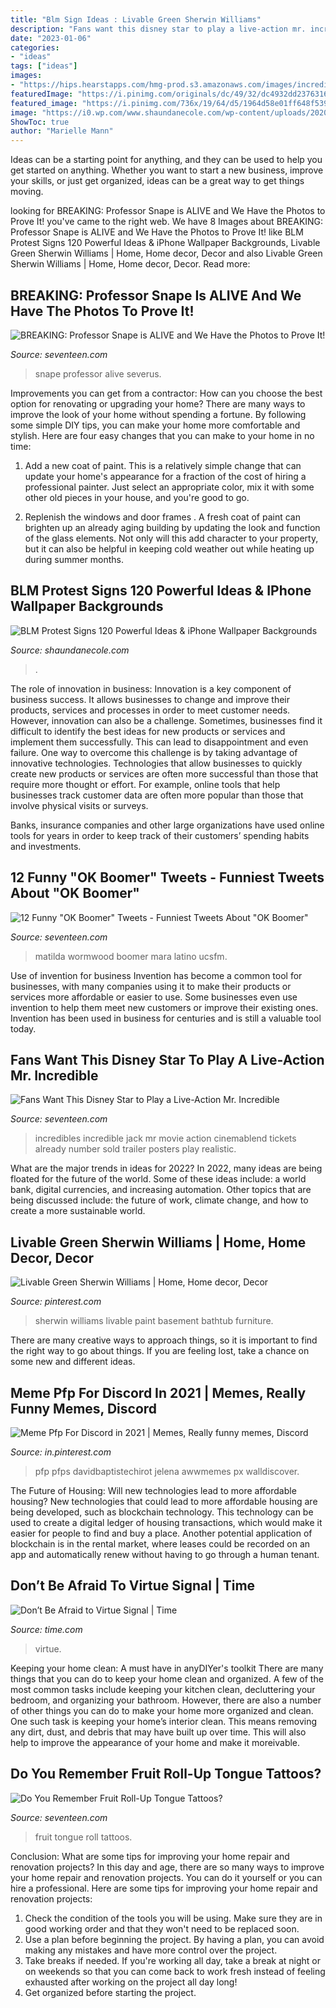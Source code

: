 ```yaml
---
title: "Blm Sign Ideas : Livable Green Sherwin Williams"
description: "Fans want this disney star to play a live-action mr. incredible"
date: "2023-01-06"
categories:
- "ideas"
tags: ["ideas"]
images:
- "https://hips.hearstapps.com/hmg-prod.s3.amazonaws.com/images/incredibles25a1051efa198a-1511189477.jpg?crop=0.839xw:1.00xh;0.0818xw,0&amp;resize=1200:*"
featuredImage: "https://i.pinimg.com/originals/dc/49/32/dc4932dd23763169df7f06350a0321d4.jpg"
featured_image: "https://i.pinimg.com/736x/19/64/d5/1964d58e01ff648f53914b34a5b7733b.jpg"
image: "https://i0.wp.com/www.shaundanecole.com/wp-content/uploads/2020/06/Black-Lives-Matter-Protest-iPhone-Wallpaper-15.jpg?w=1080&amp;ssl=1"
ShowToc: true
author: "Marielle Mann"
---
```



Ideas can be a starting point for anything, and they can be used to help you get started on anything. Whether you want to start a new business, improve your skills, or just get organized, ideas can be a great way to get things moving.

	

		
looking for BREAKING: Professor Snape is ALIVE and We Have the Photos to Prove It! you've came to the right web. We have 8 Images about BREAKING: Professor Snape is ALIVE and We Have the Photos to Prove It! like BLM Protest Signs 120 Powerful Ideas &amp; iPhone Wallpaper Backgrounds, Livable Green Sherwin Williams | Home, Home decor, Decor and also Livable Green Sherwin Williams | Home, Home decor, Decor. Read more:
		
    
## BREAKING: Professor Snape Is ALIVE And We Have The Photos To Prove It!

<img loading=lazy src="https://hips.hearstapps.com/sev.h-cdn.co/assets/15/24/1600x800/landscape-1433945519-severus-snape-rip-severus-snape-13701628-2560-1707.jpg?resize=1200:*" onerror="this.onerror=null;this.src='https://tse4.mm.bing.net/th?id=OIP.9dVQDHND9hTfxibwz_sl6wHaDt&amp;pid=15.1';" alt="BREAKING: Professor Snape is ALIVE and We Have the Photos to Prove It!">

_Source: seventeen.com_

>snape professor alive severus. 

	

Improvements you can get from a contractor: How can you choose the best option for renovating or upgrading your home?
There are many ways to improve the look of your home without spending a fortune. By following some simple DIY tips, you can make your home more comfortable and stylish. Here are four easy changes that you can make to your home in no time:
1. Add a new coat of paint. This is a relatively simple change that can update your home's appearance for a fraction of the cost of hiring a professional painter. Just select an appropriate color, mix it with some other old pieces in your house, and you're good to go.

2. Replenish the windows and door frames . A fresh coat of paint can brighten up an already aging building by updating the look and function of the glass elements. Not only will this add character to your property, but it can also be helpful in keeping cold weather out while heating up during summer months.


    
## BLM Protest Signs 120 Powerful Ideas &amp; IPhone Wallpaper Backgrounds

<img loading=lazy src="https://i0.wp.com/www.shaundanecole.com/wp-content/uploads/2020/06/Black-Lives-Matter-Protest-iPhone-Wallpaper-15.jpg?w=1080&amp;ssl=1" onerror="this.onerror=null;this.src='https://tse2.mm.bing.net/th?id=OIP.HQlfef-iN0V_Rlue66hBJAHaNK&amp;pid=15.1';" alt="BLM Protest Signs 120 Powerful Ideas &amp; iPhone Wallpaper Backgrounds">

_Source: shaundanecole.com_

>. 

	

The role of innovation in business:
Innovation is a key component of business success. It allows businesses to change and improve their products, services and processes in order to meet customer needs. However, innovation can also be a challenge. Sometimes, businesses find it difficult to identify the best ideas for new products or services and implement them successfully. This can lead to disappointment and even failure.
One way to overcome this challenge is by taking advantage of innovative technologies. Technologies that allow businesses to quickly create new products or services are often more successful than those that require more thought or effort. For example, online tools that help businesses track customer data are often more popular than those that involve physical visits or surveys.

Banks, insurance companies and other large organizations have used online tools for years in order to keep track of their customers’ spending habits and investments.

    
## 12 Funny &quot;OK Boomer&quot; Tweets - Funniest Tweets About &quot;OK Boomer&quot;

<img loading=lazy src="https://hips.hearstapps.com/hmg-prod.s3.amazonaws.com/images/sub-buzz-16915-1507043214-11-1573750101.png?crop=0.84125xw:1xh;center,top&amp;resize=1200:*" onerror="this.onerror=null;this.src='https://tse4.mm.bing.net/th?id=OIP.iKUS1RgrO_lAfK7lEvLZNAHaDt&amp;pid=15.1';" alt="12 Funny &quot;OK Boomer&quot; Tweets - Funniest Tweets About &quot;OK Boomer&quot;">

_Source: seventeen.com_

>matilda wormwood boomer mara latino ucsfm. 

	

Use of invention for business
Invention has become a common tool for businesses, with many companies using it to make their products or services more affordable or easier to use. Some businesses even use invention to help them meet new customers or improve their existing ones. Invention has been used in business for centuries and is still a valuable tool today.

    
## Fans Want This Disney Star To Play A Live-Action Mr. Incredible

<img loading=lazy src="https://hips.hearstapps.com/hmg-prod.s3.amazonaws.com/images/incredibles25a1051efa198a-1511189477.jpg?crop=0.839xw:1.00xh;0.0818xw,0&amp;resize=1200:*" onerror="this.onerror=null;this.src='https://tse1.mm.bing.net/th?id=OIP.l80AXm9rrX4fsNGse_nQfQHaDs&amp;pid=15.1';" alt="Fans Want This Disney Star to Play a Live-Action Mr. Incredible">

_Source: seventeen.com_

>incredibles incredible jack mr movie action cinemablend tickets already number sold trailer posters play realistic. 

	

What are the major trends in ideas for 2022?
In 2022, many ideas are being floated for the future of the world. Some of these ideas include: a world bank, digital currencies, and increasing automation. Other topics that are being discussed include: the future of work, climate change, and how to create a more sustainable world.

    
## Livable Green Sherwin Williams | Home, Home Decor, Decor

<img loading=lazy src="https://i.pinimg.com/originals/dc/49/32/dc4932dd23763169df7f06350a0321d4.jpg" onerror="this.onerror=null;this.src='https://tse3.mm.bing.net/th?id=OIP.Dq1J_zhU-UpZrdEk9kNetgHaFj&amp;pid=15.1';" alt="Livable Green Sherwin Williams | Home, Home decor, Decor">

_Source: pinterest.com_

>sherwin williams livable paint basement bathtub furniture. 

	

There are many creative ways to approach things, so it is important to find the right way to go about things. If you are feeling lost, take a chance on some new and different ideas.

    
## Meme Pfp For Discord In 2021 | Memes, Really Funny Memes, Discord

<img loading=lazy src="https://i.pinimg.com/736x/19/64/d5/1964d58e01ff648f53914b34a5b7733b.jpg" onerror="this.onerror=null;this.src='https://tse2.mm.bing.net/th?id=OIP.mdqetVi6TkmGg_6eYC6AIwHaIW&amp;pid=15.1';" alt="Meme Pfp For Discord in 2021 | Memes, Really funny memes, Discord">

_Source: in.pinterest.com_

>pfp pfps davidbaptistechirot jelena awwmemes px walldiscover. 

	

The Future of Housing: Will new technologies lead to more affordable housing?
New technologies that could lead to more affordable housing are being developed, such as blockchain technology. This technology can be used to create a digital ledger of housing transactions, which would make it easier for people to find and buy a place. Another potential application of blockchain is in the rental market, where leases could be recorded on an app and automatically renew without having to go through a human tenant.

    
## Don’t Be Afraid To Virtue Signal | Time

<img loading=lazy src="https://api.time.com/wp-content/uploads/2020/06/virtue-signaling-change.jpg?quality=85&amp;w=1200&amp;h=628&amp;crop=1" onerror="this.onerror=null;this.src='https://tse4.mm.bing.net/th?id=OIP.MFOo-t2EEUtKKy1dVeA91wHaD4&amp;pid=15.1';" alt="Don’t Be Afraid to Virtue Signal | Time">

_Source: time.com_

>virtue. 

	

Keeping your home clean: A must have in anyDIYer's toolkit
There are many things that you can do to keep your home clean and organized. A few of the most common tasks include keeping your kitchen clean, decluttering your bedroom, and organizing your bathroom. However, there are also a number of other things you can do to make your home more organized and clean. One such task is keeping your home’s interior clean. This means removing any dirt, dust, and debris that may have built up over time. This will also help to improve the appearance of your home and make it moreivable.

    
## Do You Remember Fruit Roll-Up Tongue Tattoos?

<img loading=lazy src="https://hips.hearstapps.com/hmg-prod.s3.amazonaws.com/images/screen-shot-2017-09-28-at-1-21-54-pm-1506619348.png?crop=0.998xw:1.00xh;0.00161xw,0&amp;resize=1200:*" onerror="this.onerror=null;this.src='https://tse3.mm.bing.net/th?id=OIP.kUyccbMx6-ywqe6i0kn5zgHaDt&amp;pid=15.1';" alt="Do You Remember Fruit Roll-Up Tongue Tattoos?">

_Source: seventeen.com_

>fruit tongue roll tattoos. 

	

Conclusion: What are some tips for improving your home repair and renovation projects?
In this day and age, there are so many ways to improve your home repair and renovation projects. You can do it yourself or you can hire a professional. Here are some tips for improving your home repair and renovation projects: 
1. Check the condition of the tools you will be using. Make sure they are in good working order and that they won't need to be replaced soon. 
2. Use a plan before beginning the project. By having a plan, you can avoid making any mistakes and have more control over the project. 
3. Take breaks if needed. If you're working all day, take a break at night or on weekends so that you can come back to work fresh instead of feeling exhausted after working on the project all day long! 
4. Get organized before starting the project.


